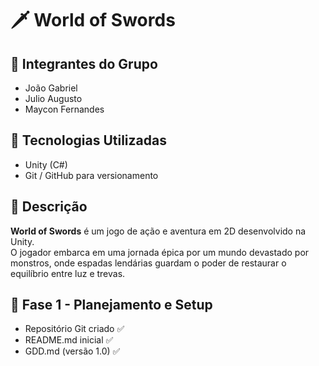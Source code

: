 # 🗡️ World of Swords

## 👥 Integrantes do Grupo
- João Gabriel  
- Julio Augusto  
- Maycon Fernandes  

## 🧰 Tecnologias Utilizadas
- Unity (C#)  
- Git / GitHub para versionamento  

## 📝 Descrição
**World of Swords** é um jogo de ação e aventura em 2D desenvolvido na Unity.  
O jogador embarca em uma jornada épica por um mundo devastado por monstros, onde espadas lendárias guardam o poder de restaurar o equilíbrio entre luz e trevas.

## 📅 Fase 1 - Planejamento e Setup
- Repositório Git criado ✅  
- README.md inicial ✅  
- GDD.md (versão 1.0) ✅
